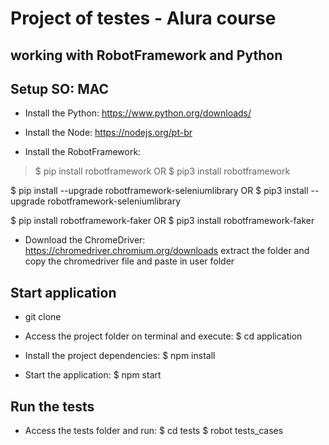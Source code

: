 # Project of testes - Alura course
## working with RobotFramework and Python

## Setup SO: MAC

- Install the Python: https://www.python.org/downloads/

- Install the Node: https://nodejs.org/pt-br

- Install the RobotFramework:
> $ pip install robotframework 
OR 
> $ pip3 install robotframework

$ pip install --upgrade robotframework-seleniumlibrary
  OR
$ pip3 install --upgrade robotframework-seleniumlibrary

$ pip install robotframework-faker
OR
$ pip3 install robotframework-faker

- Download the ChromeDriver: https://chromedriver.chromium.org/downloads
extract the folder and copy the chromedriver file and paste in user folder

## Start application

- git clone <REPO link>

- Access the project folder on terminal and execute:
$ cd application

- Install the project dependencies:
$ npm install

- Start the application:
$ npm start


## Run the tests

- Access the tests folder and run:
$ cd tests
$ robot tests_cases